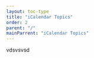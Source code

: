 ```yaml
---
layout: toc-type
title: "iCalendar Topics"
order: 2
parent: "/"
mainParrent: "iCalendar Topics"
---
```

vdsvsvsd
